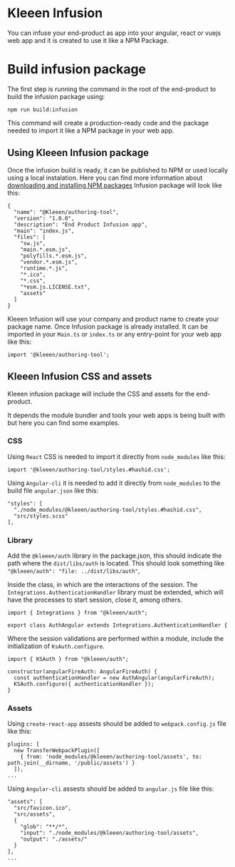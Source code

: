 # Kleeen Infusion

You can infuse your end-product as app into your angular, react or vuejs web app and it is created to use it like a NPM Package.

# Build infusion package

The first step is running the command in the root of the end-product to build the infusion package using:

```
npm run build:infusion
```

This command will create a production-ready code and the package needed to import it like a NPM package in your web app.

## Using Kleeen Infusion package

Once the infusion build is ready, it can be published to NPM or used locally using a local instalation. Here you can find more information about [downloading and installing NPM packages](https://docs.npmjs.com/downloading-and-installing-packages-locally)
Infusion package will look like this:

```
{
  "name": "@Kleeen/authoring-tool",
  "version": "1.0.0",
  "description": "End Product Infusion app",
  "main": "index.js",
  "files": [
    "sw.js",
    "main.*.esm.js",
    "polyfills.*.esm.js",
    "vendor.*.esm.js",
    "runtime.*.js",
    "*.ico",
    "*.css",
    "*esm.js.LICENSE.txt",
    "assets"
  ]
}
```

Kleeen Infusion will use your company and product name to create your package name.
Once Infusion package is already installed. It can be imported in your `Main.ts` or `index.ts` or any entry-point for your web app like this:

```
import '@kleeen/authoring-tool';
```

## Kleeen Infusion CSS and assets

Kleeen infusion package will include the CSS and assets for the end-product.

It depends the module bundler and tools your web apps is being built with but here you can find some examples.

### CSS

Using `React` CSS is needed to import it directly from `node_modules` like this:

```
import '@kleeen/authoring-tool/styles.#hashid.css';
```

Using `Angular-cli` it is needed to add it directly from `node_modules` to the build file `angular.json` like this:

```
"styles": [
  "./node_modules/@kleeen/authoring-tool/styles.#hashid.css",
  "src/styles.scss"
],
```

### Library

Add the `@kleeen/auth` library in the package.json, this should indicate the path where the `dist/libs/auth` is located.
This should look something like `"@kleeen/auth": "file: ../dist/libs/auth"`,

Inside the class, in which are the interactions of the session.
The `Integrations.AuthenticationHandler` library must be extended, which will have the processes to start session, close it, among others.

```
import { Integrations } from "@kleeen/auth";

export class AuthAngular extends Integrations.AuthenticationHandler {
```

Where the session validations are performed within a module, include the initialization of `KsAuth.configure`.

```
import { KSAuth } from "@kleeen/auth";

constructor(angularFireAuth: AngularFireAuth) {
  const authenticationHandler = new AuthAngular(angularFireAuth);
  KSAuth.configure({ authenticationHandler });
}
```

### Assets

Using `create-react-app` assests should be added to `webpack.config.js` file like this:

```
plugins: [
  new TransferWebpackPlugin([
    { from: 'node_modules/@kleeen/authoring-tool/assets', to: path.join(__dirname, '/public/assets') }
  ]),
...
```

Using `Angular-cli` assests should be added to `angular.js` file like this:

```
"assets": [
  "src/favicon.ico",
  "src/assets",
  {
    "glob": "**/*",
    "input": "./node_modules/@kleeen/authoring-tool/assets",
    "output": "./assets/"
  }
],
...
```
